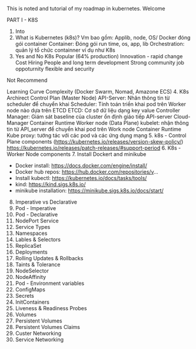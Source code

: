 This is noted and tutorial of my roadmap in kubernetes.
Welcome

PART I - K8S

1. Into
2. What is Kubernetes (k8s)?
Vm bao gồm: Applib, node, OS/
Docker đóng gói container
Container: Đóng gói run time, os, app, lib
Orchestration: quản lý tổ chức containner ví dụ như K8s
3. Yes and No K8s
Popular (64% production)
Innovation - rapid change
Cost
Hiring People and long term development
Strong community
job oppoturnity
flexible and security
 
Not Recommend

Learning Curve
Complexity (Docker Swarm, Nomad, Amazone ECS)
4. K8s Archirect
Control Plan (Master Node)
    API-Server: Nhân thông tin từ scheduler để chuyển khai 
    Scheduler: Tính toán triền khai pod trên Worker node nào dựa trên ETCD
    ETCD: Cơ sở dữ liệu dạng key value
    Controller Manager: Giám sát baseline của cluster ổn định giáo tiếp API-server
    Cloud-Manager
    Container Runtime
Worker node (Data Plane)
    kubelet: nhận thông tin từ API_server để chuyển khai pod trên Work node
    Container Runtime
    Kube proxy: tướng tác với các pod và các ứng dụng mạng
5. k8s - Control Plane components
(https://kubernetes.io/releases/version-skew-policy/)
https://kubernetes.io/releases/patch-releases/#support-period
6. K8s - Worker Node components
7. Install Dockert and minikube

- Docker install: https://docs.docker.com/engine/install/ 
- Docker hub repos: https://hub.docker.com/repositories/v...
- Install kubectl: https://kubernetes.io/docs/tasks/tools/ 
- kind: https://kind.sigs.k8s.io/ 
- minikube installation: https://minikube.sigs.k8s.io/docs/start/ 
8. Imperative vs Declarative
9. Pod - Imperative
10. Pod - Declarative
11. NodePort Service
12. Service Types
13. Namespaces
14. Lables & Selectors
15. ReplicaSet
16. Deployments
17. Rolling Updates & Rollbacks
18. Taints & Tolerance
19. NodeSelector
20. NodeAffinity
21. Pod - Environment variables
22. ConfigMaps
23. Secrets
24. InitContainers
25. Liveness & Readiness Probes
26. Volumes
27. Persistent Volumes
28. Persistent Volumes Claims
29. Custer Networking
30. Service Networking 
